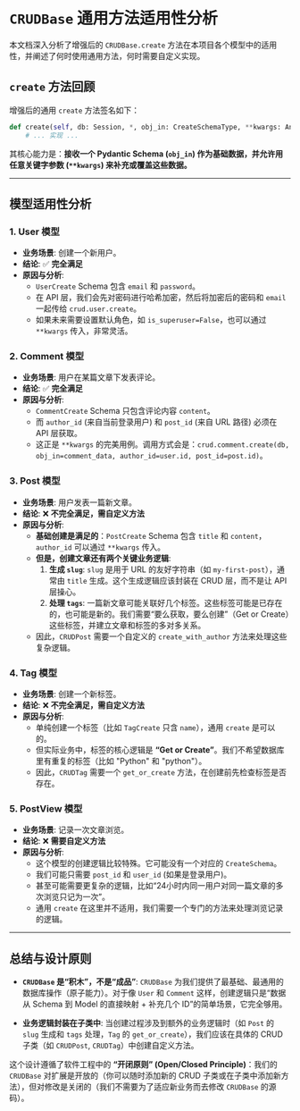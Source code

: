 # `CRUDBase` 通用方法适用性分析

本文档深入分析了增强后的 `CRUDBase.create` 方法在本项目各个模型中的适用性，并阐述了何时使用通用方法，何时需要自定义实现。

## `create` 方法回顾

增强后的通用 `create` 方法签名如下：

```python
def create(self, db: Session, *, obj_in: CreateSchemaType, **kwargs: Any) -> ModelType:
    # ... 实现 ...
```

其核心能力是：**接收一个 Pydantic Schema (`obj_in`) 作为基础数据，并允许用任意关键字参数 (`**kwargs`) 来补充或覆盖这些数据。**

---

## 模型适用性分析

### 1. User 模型

-   **业务场景**: 创建一个新用户。
-   **结论**: ✅ **完全满足**
-   **原因与分析**:
    -   `UserCreate` Schema 包含 `email` 和 `password`。
    -   在 API 层，我们会先对密码进行哈希加密，然后将加密后的密码和 `email` 一起传给 `crud.user.create`。
    -   如果未来需要设置默认角色，如 `is_superuser=False`，也可以通过 `**kwargs` 传入，非常灵活。

### 2. Comment 模型

-   **业务场景**: 用户在某篇文章下发表评论。
-   **结论**: ✅ **完全满足**
-   **原因与分析**:
    -   `CommentCreate` Schema 只包含评论内容 `content`。
    -   而 `author_id` (来自当前登录用户) 和 `post_id` (来自 URL 路径) 必须在 API 层获取。
    -   这正是 `**kwargs` 的完美用例。调用方式会是：`crud.comment.create(db, obj_in=comment_data, author_id=user.id, post_id=post.id)`。

### 3. Post 模型

-   **业务场景**: 用户发表一篇新文章。
-   **结论**: ❌ **不完全满足，需自定义方法**
-   **原因与分析**:
    -   **基础创建是满足的**：`PostCreate` Schema 包含 `title` 和 `content`，`author_id` 可以通过 `**kwargs` 传入。
    -   **但是，创建文章还有两个关键业务逻辑**:
        1.  **生成 `slug`**: `slug` 是用于 URL 的友好字符串（如 `my-first-post`），通常由 `title` 生成。这个生成逻辑应该封装在 CRUD 层，而不是让 API 层操心。
        2.  **处理 `tags`**: 一篇新文章可能关联好几个标签。这些标签可能是已存在的，也可能是新的。我们需要“要么获取，要么创建”（Get or Create）这些标签，并建立文章和标签的多对多关系。
    -   因此，`CRUDPost` 需要一个自定义的 `create_with_author` 方法来处理这些复杂逻辑。

### 4. Tag 模型

-   **业务场景**: 创建一个新标签。
-   **结论**: ❌ **不完全满足，需自定义方法**
-   **原因与分析**:
    -   单纯创建一个标签（比如 `TagCreate` 只含 `name`），通用 `create` 是可以的。
    -   但实际业务中，标签的核心逻辑是 **“Get or Create”**。我们不希望数据库里有重复的标签（比如 "Python" 和 "python"）。
    -   因此，`CRUDTag` 需要一个 `get_or_create` 方法，在创建前先检查标签是否存在。

### 5. PostView 模型

-   **业务场景**: 记录一次文章浏览。
-   **结论**: ❌ **需要自定义方法**
-   **原因与分析**:
    -   这个模型的创建逻辑比较特殊。它可能没有一个对应的 `CreateSchema`。
    -   我们可能只需要 `post_id` 和 `user_id` (如果是登录用户)。
    -   甚至可能需要更复杂的逻辑，比如“24小时内同一用户对同一篇文章的多次浏览只记为一次”。
    -   通用 `create` 在这里并不适用，我们需要一个专门的方法来处理浏览记录的逻辑。

---

## 总结与设计原则

-   **`CRUDBase` 是“积木”，不是“成品”**:
    `CRUDBase` 为我们提供了最基础、最通用的数据库操作（原子能力）。对于像 `User` 和 `Comment` 这样，创建逻辑只是“数据从 Schema 到 Model 的直接映射 + 补充几个 ID”的简单场景，它完全够用。

-   **业务逻辑封装在子类中**:
    当创建过程涉及到额外的业务逻辑时（如 `Post` 的 `slug` 生成和 `tags` 处理，`Tag` 的 `get_or_create`），我们应该在具体的 CRUD 子类（如 `CRUDPost`, `CRUDTag`）中创建自定义方法。

这个设计遵循了软件工程中的 **“开闭原则” (Open/Closed Principle)**：我们的 `CRUDBase` 对扩展是开放的（你可以随时添加新的 CRUD 子类或在子类中添加新方法），但对修改是关闭的（我们不需要为了适应新业务而去修改 `CRUDBase` 的源码）。
